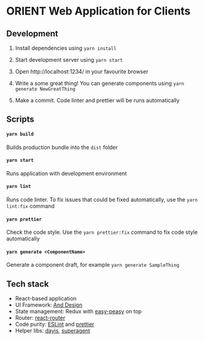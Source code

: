 # ORIENT Web Application for Clients

## Development

1. Install dependencies using `yarn install`

1. Start development server using `yarn start`

1. Open http://localhost:1234/ in your favourite browser

1. Write a some great thing! You can generate components using `yarn generate NewGreatThing`

1. Make a commit. Code linter and prettier will be runs automatically

## Scripts

#### `yarn build`

Builds production bundle into the `dist` folder

#### `yarn start`

Runs application with development environment

#### `yarn lint`

Runs code linter. To fix issues that could be fixed automatically, use the `yarn lint:fix` command

#### `yarn prettier`

Check the code style. Use the `yarn prettier:fix` command to fix code style automatically

#### `yarn generate <ComponentName>`

Generate a component draft, for example `yarn generate SampleThing`

## Tech stack

- React-based application
- UI Framework: [And Design](https://ant.design)
- State management: Redux with [easy-peasy](https://github.com/ctrlplusb/easy-peasy) on top
- Router: [react-router](https://github.com/remix-run/react-router)
- Code purity: [ESLint](https://eslint.org/) and [prettier](https://prettier.io/)
- Helper libs: [dayjs](https://day.js.org/), [superagent](https://github.com/visionmedia/superagent)
